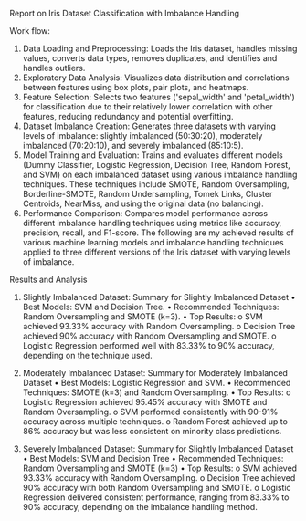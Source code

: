 Report on Iris Dataset Classification with Imbalance Handling

Work flow:
1.	Data Loading and Preprocessing: Loads the Iris dataset, handles missing values, converts data types, removes duplicates, and identifies and handles outliers.
2.	Exploratory Data Analysis: Visualizes data distribution and correlations between features using box plots, pair plots, and heatmaps.
3.	Feature Selection: Selects two features ('sepal_width' and 'petal_width') for classification due to their relatively lower correlation with other features, reducing redundancy and potential overfitting.
4.	Dataset Imbalance Creation: Generates three datasets with varying levels of imbalance: slightly imbalanced (50:30:20), moderately imbalanced (70:20:10), and severely imbalanced (85:10:5).
5.	Model Training and Evaluation: Trains and evaluates different models (Dummy Classifier, Logistic Regression, Decision Tree, Random Forest, and SVM) on each imbalanced dataset using various imbalance handling techniques. These techniques include SMOTE, Random Oversampling, Borderline-SMOTE, Random Undersampling, Tomek Links, Cluster Centroids, NearMiss, and using the original data (no balancing).
6.	Performance Comparison: Compares model performance across different imbalance handling techniques using metrics like accuracy, precision, recall, and F1-score.
The following are my achieved  results of various machine learning models and imbalance handling techniques applied to three different versions of the Iris dataset with varying levels of imbalance.


Results and Analysis

1.	Slightly Imbalanced Dataset:
Summary for Slightly Imbalanced Dataset
•	Best Models: SVM and Decision Tree.
•	Recommended Techniques: Random Oversampling and SMOTE (k=3).
•	Top Results:
o	SVM achieved 93.33% accuracy with Random Oversampling.
o	Decision Tree achieved 90% accuracy with Random Oversampling and SMOTE.
o	Logistic Regression performed well with 83.33% to 90% accuracy, depending on the technique used.


2.	Moderately Imbalanced Dataset:
Summary for Moderately Imbalanced Dataset
•	Best Models: Logistic Regression and SVM.
•	Recommended Techniques: SMOTE (k=3) and Random Oversampling.
•	Top Results:
o	Logistic Regression achieved 95.45% accuracy with SMOTE and Random Oversampling.
o	SVM performed consistently with 90-91% accuracy across multiple techniques.
o	Random Forest achieved up to 86% accuracy but was less consistent on minority class predictions.


3.	Severely Imbalanced Dataset:
Summary for Slightly Imbalanced Dataset
•	Best Models: SVM and Decision Tree
•	Recommended Techniques: Random Oversampling and SMOTE (k=3)
•	Top Results:
o	SVM achieved 93.33% accuracy with Random Oversampling.
o	Decision Tree achieved 90% accuracy with both Random Oversampling and SMOTE.
o	Logistic Regression delivered consistent performance, ranging from 83.33% to 90% accuracy, depending on the imbalance handling method.

